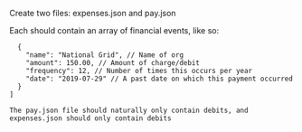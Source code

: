 Create two files:
expenses.json and pay.json

Each should contain an array of financial events, like so:

```[
  {
    "name": "National Grid", // Name of org
    "amount": 150.00, // Amount of charge/debit
    "frequency": 12, // Number of times this occurs per year
    "date": "2019-07-29" // A past date on which this payment occurred
  }
]

The pay.json file should naturally only contain debits, and expenses.json should only contain debits

